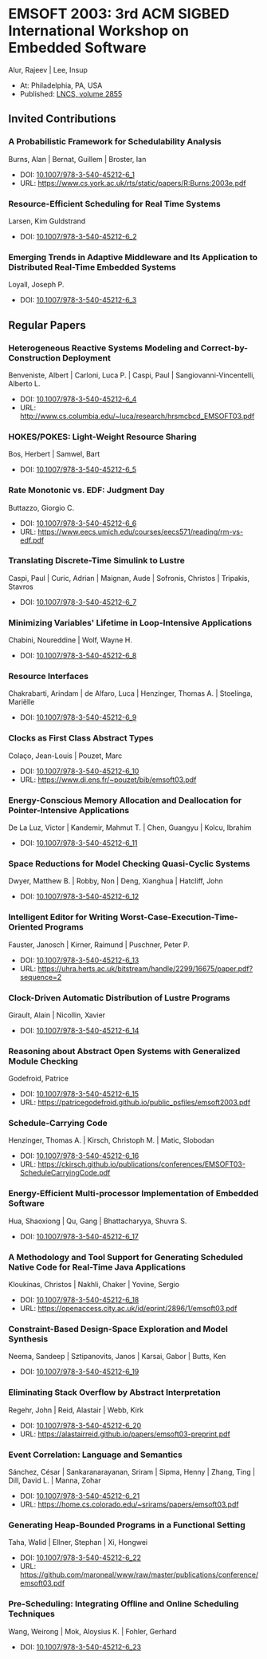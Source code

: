 # EMSOFT 2003: 3rd ACM SIGBED International Workshop on Embedded Software
Alur, Rajeev | Lee, Insup
* At: Philadelphia, PA, USA
* Published: [LNCS, volume 2855](https://link.springer.com/book/10.1007/b13983)

## Invited Contributions

### A Probabilistic Framework for Schedulability Analysis
Burns, Alan | Bernat, Guillem | Broster, Ian
* DOI: [10.1007/978-3-540-45212-6_1](https://doi.org/10.1007/978-3-540-45212-6_1)
* URL: <https://www.cs.york.ac.uk/rts/static/papers/R:Burns:2003e.pdf>

### Resource-Efficient Scheduling for Real Time Systems
Larsen, Kim Guldstrand
* DOI: [10.1007/978-3-540-45212-6_2](https://doi.org/10.1007/978-3-540-45212-6_2)

### Emerging Trends in Adaptive Middleware and Its Application to Distributed Real-Time Embedded Systems
Loyall, Joseph P.
* DOI: [10.1007/978-3-540-45212-6_3](https://doi.org/10.1007/978-3-540-45212-6_3)

## Regular Papers

### Heterogeneous Reactive Systems Modeling and Correct-by-Construction Deployment
Benveniste, Albert | Carloni, Luca P. | Caspi, Paul | Sangiovanni-Vincentelli, Alberto L.
* DOI: [10.1007/978-3-540-45212-6_4](https://doi.org/10.1007/978-3-540-45212-6_4)
* URL: <http://www.cs.columbia.edu/~luca/research/hrsmcbcd_EMSOFT03.pdf>

### HOKES/POKES: Light-Weight Resource Sharing
Bos, Herbert | Samwel, Bart
* DOI: [10.1007/978-3-540-45212-6_5](https://doi.org/10.1007/978-3-540-45212-6_5)

### Rate Monotonic vs. EDF: Judgment Day
Buttazzo, Giorgio C.
* DOI: [10.1007/978-3-540-45212-6_6](https://doi.org/10.1007/978-3-540-45212-6_6)
* URL: <https://www.eecs.umich.edu/courses/eecs571/reading/rm-vs-edf.pdf>

### Translating Discrete-Time Simulink to Lustre
Caspi, Paul | Curic, Adrian | Maignan, Aude | Sofronis, Christos | Tripakis, Stavros
* DOI: [10.1007/978-3-540-45212-6_7](https://doi.org/10.1007/978-3-540-45212-6_7)

### Minimizing Variables' Lifetime in Loop-Intensive Applications
Chabini, Noureddine | Wolf, Wayne H.
* DOI: [10.1007/978-3-540-45212-6_8](https://doi.org/10.1007/978-3-540-45212-6_8)

### Resource Interfaces
Chakrabarti, Arindam | de Alfaro, Luca | Henzinger, Thomas A. | Stoelinga, Mariëlle
* DOI: [10.1007/978-3-540-45212-6_9](https://doi.org/10.1007/978-3-540-45212-6_9)

### Clocks as First Class Abstract Types
Colaço, Jean-Louis | Pouzet, Marc
* DOI: [10.1007/978-3-540-45212-6_10](https://doi.org/10.1007/978-3-540-45212-6_10)
* URL: <https://www.di.ens.fr/~pouzet/bib/emsoft03.pdf>

### Energy-Conscious Memory Allocation and Deallocation for Pointer-Intensive Applications
De La Luz, Victor | Kandemir, Mahmut T. | Chen, Guangyu | Kolcu, Ibrahim
* DOI: [10.1007/978-3-540-45212-6_11](https://doi.org/10.1007/978-3-540-45212-6_11)

### Space Reductions for Model Checking Quasi-Cyclic Systems
Dwyer, Matthew B. | Robby, Non | Deng, Xianghua | Hatcliff, John
* DOI: [10.1007/978-3-540-45212-6_12](https://doi.org/10.1007/978-3-540-45212-6_12)

### Intelligent Editor for Writing Worst-Case-Execution-Time-Oriented Programs
Fauster, Janosch | Kirner, Raimund | Puschner, Peter P.
* DOI: [10.1007/978-3-540-45212-6_13](https://doi.org/10.1007/978-3-540-45212-6_13)
* URL: <https://uhra.herts.ac.uk/bitstream/handle/2299/16675/paper.pdf?sequence=2>

### Clock-Driven Automatic Distribution of Lustre Programs
Girault, Alain | Nicollin, Xavier
* DOI: [10.1007/978-3-540-45212-6_14](https://doi.org/10.1007/978-3-540-45212-6_14)

### Reasoning about Abstract Open Systems with Generalized Module Checking
Godefroid, Patrice
* DOI: [10.1007/978-3-540-45212-6_15](https://doi.org/10.1007/978-3-540-45212-6_15)
* URL: <https://patricegodefroid.github.io/public_psfiles/emsoft2003.pdf>

### Schedule-Carrying Code
Henzinger, Thomas A. | Kirsch, Christoph M. | Matic, Slobodan
* DOI: [10.1007/978-3-540-45212-6_16](https://doi.org/10.1007/978-3-540-45212-6_16)
* URL: <https://ckirsch.github.io/publications/conferences/EMSOFT03-ScheduleCarryingCode.pdf>

### Energy-Efficient Multi-processor Implementation of Embedded Software
Hua, Shaoxiong | Qu, Gang | Bhattacharyya, Shuvra S.
* DOI: [10.1007/978-3-540-45212-6_17](https://doi.org/10.1007/978-3-540-45212-6_17)

### A Methodology and Tool Support for Generating Scheduled Native Code for Real-Time Java Applications
Kloukinas, Christos | Nakhli, Chaker | Yovine, Sergio
* DOI: [10.1007/978-3-540-45212-6_18](https://doi.org/10.1007/978-3-540-45212-6_18)
* URL: <https://openaccess.city.ac.uk/id/eprint/2896/1/emsoft03.pdf>

### Constraint-Based Design-Space Exploration and Model Synthesis
Neema, Sandeep | Sztipanovits, Janos | Karsai, Gabor | Butts, Ken
* DOI: [10.1007/978-3-540-45212-6_19](https://doi.org/10.1007/978-3-540-45212-6_19)

### Eliminating Stack Overflow by Abstract Interpretation
Regehr, John | Reid, Alastair | Webb, Kirk
* DOI: [10.1007/978-3-540-45212-6_20](https://doi.org/10.1007/978-3-540-45212-6_20)
* URL: <https://alastairreid.github.io/papers/emsoft03-preprint.pdf>

### Event Correlation: Language and Semantics
Sánchez, César | Sankaranarayanan, Sriram | Sipma, Henny | Zhang, Ting | Dill, David L. | Manna, Zohar
* DOI: [10.1007/978-3-540-45212-6_21](https://doi.org/10.1007/978-3-540-45212-6_21)
* URL: <https://home.cs.colorado.edu/~srirams/papers/emsoft03.pdf>

### Generating Heap-Bounded Programs in a Functional Setting
Taha, Walid | Ellner, Stephan | Xi, Hongwei
* DOI: [10.1007/978-3-540-45212-6_22](https://doi.org/10.1007/978-3-540-45212-6_22)
* URL: <https://github.com/maroneal/www/raw/master/publications/conference/emsoft03.pdf>

### Pre-Scheduling: Integrating Offline and Online Scheduling Techniques
Wang, Weirong | Mok, Aloysius K. | Fohler, Gerhard
* DOI: [10.1007/978-3-540-45212-6_23](https://doi.org/10.1007/978-3-540-45212-6_23)

